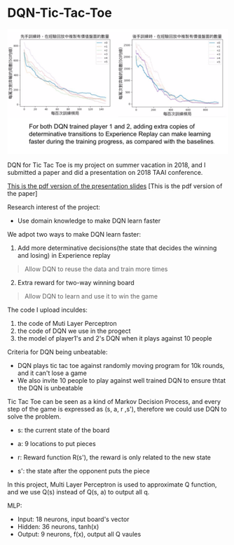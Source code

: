 # DQN-Tic-Tac-Toe

![Screenshot - 800x600](/Screenshot.png)

DQN for Tic Tac Toe is my project on summer vacation in 2018, and I submitted a paper and did a presentation on 2018 TAAI conference.

[This is the pdf version of the presentation slides](https://github.com/jennyjennie/DQN-for-tic-tac-toe/blob/master/JennyDQN-TAAI2018-no-animation.pdf)
[This is the pdf version of the paper]

Research interest of the project:
+ Use domain knowledge to make DQN learn faster

We adpot two ways to make DQN learn faster:
1. Add more determinative decisions(the state that decides the winning and losing) in Experience replay
> Allow DQN to reuse the data and train more times
2. Extra reward for two-way winning board 
> Allow DQN to learn and use it to win the game

The code I upload inculdes:
1. the code of Muti Layer Perceptron
2. the code of DQN we use in the progect
3. the model of player1's and 2's DQN when it plays against 10 people

Criteria for DQN being unbeatable:
+ DQN plays tic tac toe against randomly moving program for 10k rounds, and it can't lose a game
+ We also invite 10 people to play against well trained DQN to ensure thtat the DQN is unbeatable


Tic Tac Toe can be seen as a kind of Markov Decision Process, and every step of the game is expressed as (s, a, r ,s'), therefore we could use DQN to solve the problem.

+ s: the current state of the board

+ a: 9 locations to put pieces

+ r: Reward function R(s'), the reward is only related to the new state

+ s': the state after the opponent puts the piece

In this project, Multi Layer Perceptron is used to approximate Q function, and we use Q(s) instead of Q(s, a) to output all q.

MLP:
+ Input: 18 neurons, input board's vector
+ Hidden: 36 neurons, tanh(x)
+ Output: 9 neurons, f(x), output all Q vaules 
 







